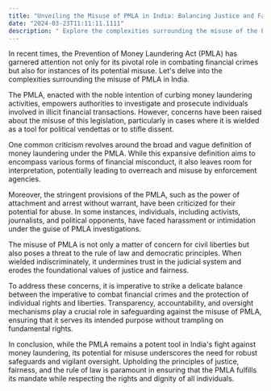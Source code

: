 ```yaml
---
title: "Unveiling the Misuse of PMLA in India: Balancing Justice and Fairness"
date: "2024-03-23T11:11:11.1111"
description: " Explore the complexities surrounding the misuse of the Prevention of Money Laundering Act (PMLA) in India. Uncover how broad definitions and stringent provisions have raised concerns about potential abuse, highlighting the delicate balance needed between combating financial crimes and safeguarding individual rights."
---
```


In recent times, the Prevention of Money Laundering Act (PMLA) has garnered attention not only for its pivotal role in combating financial crimes but also for instances of its potential misuse. Let's delve into the complexities surrounding the misuse of PMLA in India.

The PMLA, enacted with the noble intention of curbing money laundering activities, empowers authorities to investigate and prosecute individuals involved in illicit financial transactions. However, concerns have been raised about the misuse of this legislation, particularly in cases where it is wielded as a tool for political vendettas or to stifle dissent.

One common criticism revolves around the broad and vague definition of money laundering under the PMLA. While this expansive definition aims to encompass various forms of financial misconduct, it also leaves room for interpretation, potentially leading to overreach and misuse by enforcement agencies.

Moreover, the stringent provisions of the PMLA, such as the power of attachment and arrest without warrant, have been criticized for their potential for abuse. In some instances, individuals, including activists, journalists, and political opponents, have faced harassment or intimidation under the guise of PMLA investigations.

The misuse of PMLA is not only a matter of concern for civil liberties but also poses a threat to the rule of law and democratic principles. When wielded indiscriminately, it undermines trust in the judicial system and erodes the foundational values of justice and fairness.

To address these concerns, it is imperative to strike a delicate balance between the imperative to combat financial crimes and the protection of individual rights and liberties. Transparency, accountability, and oversight mechanisms play a crucial role in safeguarding against the misuse of PMLA, ensuring that it serves its intended purpose without trampling on fundamental rights.

In conclusion, while the PMLA remains a potent tool in India's fight against money laundering, its potential for misuse underscores the need for robust safeguards and vigilant oversight. Upholding the principles of justice, fairness, and the rule of law is paramount in ensuring that the PMLA fulfills its mandate while respecting the rights and dignity of all individuals.
